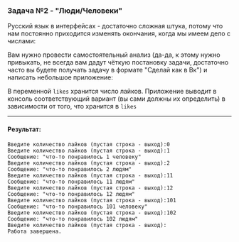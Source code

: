 ### Задача №2 - "Люди/Человеки"
Русский язык в интерфейсах - достаточно сложная штука, потому что нам постоянно приходится изменять окончания, когда мы имеем дело с числами:

Вам нужно провести самостоятельный анализ (да-да, к этому нужно привыкать, не всегда вам дадут чёткую постановку задачи, достаточно часто вы будете получать задачу в формате "Сделай как в Вк") и написать небольшое приложение:

В переменной `likes` хранится число лайков. Приложение выводит в консоль соответствующий вариант (вы сами должны их определить) в зависимости от того, что хранится в `likes`

---
#### Результат:
```
Введите количество лайков (пустая строка - выход):0
Введите количество лайков (пустая строка - выход):1
Сообщение: "что-то понравилось 1 человеку"
Введите количество лайков (пустая строка - выход):2
Сообщение: "что-то понравилось 2 людям"
Введите количество лайков (пустая строка - выход):11
Сообщение: "что-то понравилось 11 людям"
Введите количество лайков (пустая строка - выход):12
Сообщение: "что-то понравилось 12 людям"
Введите количество лайков (пустая строка - выход):101
Сообщение: "что-то понравилось 101 человеку"
Введите количество лайков (пустая строка - выход):102
Сообщение: "что-то понравилось 102 людям"
Введите количество лайков (пустая строка - выход):
Работа завершена.
```